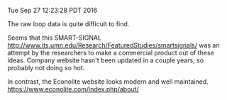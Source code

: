 Tue Sep 27 12:23:28 PDT 2016

The raw loop data is quite difficult to find. 

Seems that this SMART-SIGNAL
http://www.its.umn.edu/Research/FeaturedStudies/smartsignals/ was an
attempt by the researchers to make a commercial product out of these ideas.
Company website hasn't been updated in a couple years, so probably not
doing so hot.

In contrast, the Econolite website looks modern and well maintained.
https://www.econolite.com/index.php/about/
